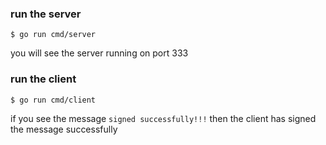 ### run the server

```shell
$ go run cmd/server
```

you will see the server running on port 333

### run the client

```shell
$ go run cmd/client
```

if you see the message `signed successfully!!!` then the client has signed the message successfully

